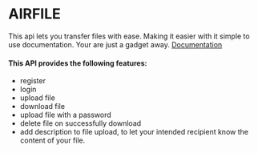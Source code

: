 # AIRFILE

This api lets you transfer files with ease. Making it easier with it simple to use documentation. Your are just a gadget away.
[Documentation](https://documenter.getpostman.com/view/23505718/2s9YymGjeG)

#### This API provides the following features:

- register
- login
- upload file
- download file
- upload file with a password
- delete file on successfully download
- add description to file upload, to let your intended recipient know the content of your file.
